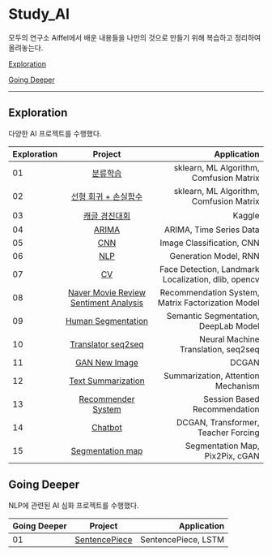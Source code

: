 # Study_AI

모두의 연구소 Aiffel에서 배운 내용들을 나만의 것으로 만들기 위해 복습하고 정리하여 올려놓는다.



[Exploration](#exploration)


[Going Deeper](#going-deeper)
***
## Exploration

다양한 AI 프로젝트를 수행했다.

| Exploration | Project | Application |
|---|:---:|---:|
| 01	| [분류학습](https://github.com/cryinguw/Study_AI/tree/master/Exploration/%5BE-01%5D%EB%B6%84%EB%A5%98%ED%95%99%EC%8A%B5)	| sklearn, ML Algorithm, Comfusion Matrix |
| 02	| [선형 회귀 + 손실함수](https://github.com/cryinguw/Study_AI/tree/master/Exploration/%5BE-02%5D%20%EC%84%A0%ED%98%95%20%ED%9A%8C%EA%B7%80%20%2B%20%EC%86%90%EC%8B%A4%20%ED%95%A8%EC%88%98) | sklearn, ML Algorithm, Comfusion Matrix |
| 03	| [캐글 경진대회](https://github.com/cryinguw/Study_AI/tree/master/Exploration/%5BE.03%5D%20%EC%BA%90%EA%B8%80%20%EA%B2%BD%EC%A7%84%EB%8C%80%ED%9A%8C) |	Kaggle |
| 04	| [ARIMA](https://github.com/cryinguw/Study_AI/tree/master/Exploration/%5BE.04%5D%20ARIMA) | ARIMA, Time Series Data |
| 05	| [CNN](https://github.com/cryinguw/Study_AI/tree/master/Exploration/%5BE.05%5D%20CNN) | Image Classification, CNN |
| 06	| [NLP](https://github.com/cryinguw/Study_AI/tree/master/Exploration/%5BE.06%5D%20NLP) | Generation Model, RNN |
| 07	| [CV](https://github.com/cryinguw/Study_AI/tree/master/Exploration/%5BE.07%5D%20CV) | Face Detection, Landmark Localization, dlib, opencv |
| 08	| [Naver Movie Review Sentiment Analysis](https://github.com/cryinguw/Study_AI/tree/master/Exploration/%5BE.08%5D%20Naver%20Movie%20Review%20Sentiment%20Analysis) | Recommendation System, Matrix Factorization Model |
| 09	| [Human Segmentation](https://github.com/cryinguw/Study_AI/tree/master/Exploration/%5BE.09%5D%20Human%20Segmentation) | Semantic Segmentation, DeepLab Model |
| 10	| [Translator seq2seq](https://github.com/cryinguw/Study_AI/tree/master/Exploration/%5BE.10%5D%20Translator%20seq2seq) | Neural Machine Translation, seq2seq |
| 11	| [GAN New Image](https://github.com/cryinguw/Study_AI/tree/master/Exploration/%5BE.11%5D%20GAN%20New%20Image) | DCGAN |
| 12	| [Text Summarization](https://github.com/cryinguw/Study_AI/tree/master/Exploration/%5BE.12%5D%20Text%20Summarization) | Summarization, Attention Mechanism |
| 13	| [Recommender System](https://github.com/cryinguw/Study_AI/tree/master/Exploration/%5BE.13%5D%20Recommender%20System) | Session Based Recommendation |
| 14	| [Chatbot](https://github.com/cryinguw/Study_AI/tree/master/Exploration/%5BE.14%5D%20Chatbot) | DCGAN, Transformer, Teacher Forcing |
| 15 | [Segmentation map](https://github.com/cryinguw/Study_AI/tree/master/Exploration/%5BE.15%5D%20Pix2Pix) | Segmentation Map, Pix2Pix, cGAN |

## Going Deeper

NLP에 관련된 AI 심화 프로젝트를 수행했다.

| Going Deeper | Project | Application |
|---|:---:|---:|
| 01 | [SentencePiece](https://github.com/cryinguw/Study_AI/tree/master/Going%20Deeper/%5BGN-01%5D%20SentencePiece) | SentencePiece, LSTM |
